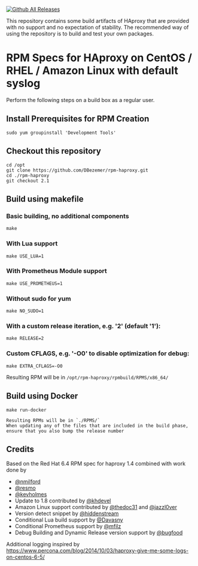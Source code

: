 [![Github All Releases](https://img.shields.io/github/downloads/DBezemer/rpm-haproxy/total.svg)](https://github.com/DBezemer/rpm-haproxy/releases)

This repository contains some build artifacts of HAproxy that are provided with no support and no expectation of stability.
The recommended way of using the repository is to build and test your own packages.

# RPM Specs for HAproxy on CentOS / RHEL / Amazon Linux with default syslog

Perform the following steps on a build box as a regular user.

## Install Prerequisites for RPM Creation

    sudo yum groupinstall 'Development Tools'

## Checkout this repository

    cd /opt
    git clone https://github.com/DBezemer/rpm-haproxy.git 
    cd ./rpm-haproxy
    git checkout 2.1

## Build using makefile
### Basic building, no additional components
    make

### With Lua support
    make USE_LUA=1
    
### With Prometheus Module support
    make USE_PROMETHEUS=1
    
### Without sudo for yum
    make NO_SUDO=1

### With a custom release iteration, e.g. '2' (default '1'):
    make RELEASE=2

### Custom CFLAGS, e.g. '-O0' to disable optimization for debug:
    make EXTRA_CFLAGS=-O0

Resulting RPM will be in `/opt/rpm-haproxy/rpmbuild/RPMS/x86_64/`

## Build using Docker
    make run-docker
    
    Resulting RPMs will be in `./RPMS/`
    When updating any of the files that are included in the build phase, ensure that you also bump the release number


## Credits

Based on the Red Hat 6.4 RPM spec for haproxy 1.4 combined with work done by 
- [@nmilford](https://www.github.com/nmilford)
- [@resmo](https://www.github.com/resmo) 
- [@kevholmes](https://www.github.com/kevholmes)
- Update to 1.8 contributed by [@khdevel](https://github.com/khdevel)
- Amazon Linux support contributed by [@thedoc31](https://github.com/thedoc31) and [@jazzl0ver](https://github.com/jazzl0ver)
- Version detect snippet by [@hiddenstream](https://github.com/hiddenstream)
- Conditional Lua build support by [@Davasny](https://github.com/Davasny)
- Conditional Prometheus support by [@mfilz](https://github.com/mfilz)
- Debug Building and Dynamic Release version support by [@bugfood](https://github.com/bugfood)

Additional logging inspired by https://www.percona.com/blog/2014/10/03/haproxy-give-me-some-logs-on-centos-6-5/
